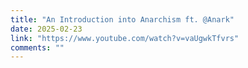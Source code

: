 ```yaml
---
title: "An Introduction into Anarchism ft. ‪@Anark‬"
date: 2025-02-23
link: "https://www.youtube.com/watch?v=vaUgwkTfvrs"
comments: ""
---
```


